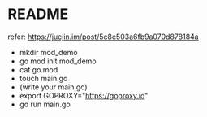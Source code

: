 README
=========

refer: https://juejin.im/post/5c8e503a6fb9a070d878184a

* mkdir mod_demo
* go mod init mod_demo
* cat go.mod
* touch main.go
* (write your main.go)
* export GOPROXY="https://goproxy.io"
* go run main.go
